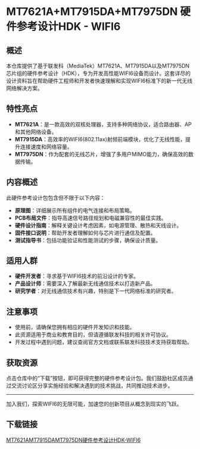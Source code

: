 # MT7621A+MT7915DA+MT7975DN 硬件参考设计HDK - WIFI6

## 概述

本仓库提供了基于联发科（MediaTek）MT7621A、MT7915DA以及MT7975DN芯片组的硬件参考设计（HDK），专为开发高性能WIFI6设备而设计。这套详尽的设计资料旨在帮助硬件工程师和开发者快速理解和实现WIFI6标准下的新一代无线网络解决方案。

## 特性亮点

- **MT7621A**：是一款高效的双核处理器，支持多种网络协议，适合路由器、AP和其他网络设备。
- **MT7915DA**：高效率的WIFI6(802.11ax)射频前端模块，优化了无线性能，提升连接速度和网络容量。
- **MT7975DN**：作为配套的无线芯片，增强了多用户MIMO能力，确保高效的数据传输。

## 内容概述

此硬件参考设计包包含但不限于以下内容：
- **原理图**：详细展示所有组件的电气连接和布局策略。
- **PCB布局文件**：指导高速信号路径规划和电磁兼容性的最佳实践。
- **硬件设计指南**：解释关键设计考虑因素，如电源管理、散热和天线设计。
- **固件接口说明**：帮助开发者理解如何与芯片进行通信及配置。
- **测试指导书**：包括功能验证和性能测试的步骤，确保设计质量。

## 适用人群

- **硬件开发者**：寻求基于WIFI6技术的前沿设计的专家。
- **产品设计师**：需要深入了解最新无线通信技术以打造新产品。
- **研究学者**：对无线通信技术有兴趣，特别是下一代网络标准的研究者。

## 注意事项

- 使用前，请确保您拥有相应的硬件开发知识和技能。
- 此资源适用于商业和教育目的，但请遵循联发科技的相关许可协议。
- 开发过程中遇到问题，建议查阅官方文档或联系联发科技技术支持获取帮助。

## 获取资源

点击仓库中的“下载”按钮，即可获得完整的硬件参考设计包。我们鼓励社区成员通过交流讨论区分享实施经验和解决遇到的技术挑战，共同推动技术进步。

---

加入我们，探索WIFI6的无限可能，加速您的创新项目从概念到现实的飞跃。

## 下载链接

[MT7621AMT7915DAMT7975DN硬件参考设计HDK-WIFI6](https://pan.quark.cn/s/fe7b3a6772ba)